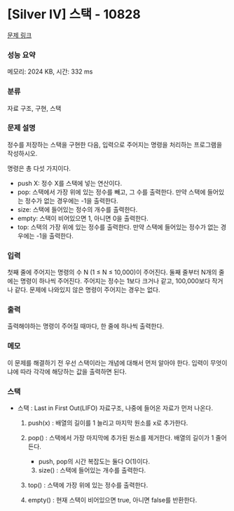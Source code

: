 # [Silver IV] 스택 - 10828 

[문제 링크](https://www.acmicpc.net/problem/10828) 

### 성능 요약

메모리: 2024 KB, 시간: 332 ms

### 분류

자료 구조, 구현, 스택

### 문제 설명

<p>정수를 저장하는 스택을 구현한 다음, 입력으로 주어지는 명령을 처리하는 프로그램을 작성하시오.</p>

<p>명령은 총 다섯 가지이다.</p>

<ul>
	<li>push X: 정수 X를 스택에 넣는 연산이다.</li>
	<li>pop: 스택에서 가장 위에 있는 정수를 빼고, 그 수를 출력한다. 만약 스택에 들어있는 정수가 없는 경우에는 -1을 출력한다.</li>
	<li>size: 스택에 들어있는 정수의 개수를 출력한다.</li>
	<li>empty: 스택이 비어있으면 1, 아니면 0을 출력한다.</li>
	<li>top: 스택의 가장 위에 있는 정수를 출력한다. 만약 스택에 들어있는 정수가 없는 경우에는 -1을 출력한다.</li>
</ul>

### 입력 

 <p>첫째 줄에 주어지는 명령의 수 N (1 ≤ N ≤ 10,000)이 주어진다. 둘째 줄부터 N개의 줄에는 명령이 하나씩 주어진다. 주어지는 정수는 1보다 크거나 같고, 100,000보다 작거나 같다. 문제에 나와있지 않은 명령이 주어지는 경우는 없다.</p>

### 출력 

 <p>출력해야하는 명령이 주어질 때마다, 한 줄에 하나씩 출력한다.</p>

### 메모
 <p>이 문제를 해결하기 전 우선 스택이라는 개념에 대해서 먼저 알아야 한다. 입력이 무엇이냐에 따라 각각에 해당하는 값을 출력하면 된다. </p>

### 스택
* 스택
  : Last in First Out(LIFO) 자료구조, 나중에 들어온 자료가 먼저 나온다. 
	 1. push(x) : 배열의 길이를 1 늘리고 마지막 원소를 x로 추가한다.
 	 2. pop() : 스택에서 가장 마지막에 추가된 원소를 제거한다. 배열의 길이가 1 줄어든다.
         - push, pop의 시간 복잡도는 둘다 O(1)이다.
           
         3. size() : 스택에 들어있는 개수를 출력한다.
 	 4. top() : 스택에 가장 위에 있는 정수를 출력한다. 
	 5. empty() : 현재 스택이 비어있으면 true, 아니면 false를 반환한다.
